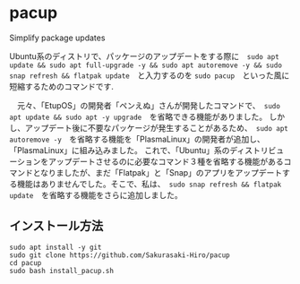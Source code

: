 # pacup

Simplify package updates

Ubuntu系のディストリで、パッケージのアップデートをする際に　`sudo apt update && sudo apt full-upgrade -y && sudo apt autoremove -y && sudo snap refresh && flatpak update`　と入力するのを `sudo pacup`　といった風に短縮するためのコマンドです.

　元々、「EtupOS」の開発者「ペンえぬ」さんが開発したコマンドで、　`sudo apt update && sudo apt -y upgrade`　を省略できる機能がありました。
 しかし、アップデート後に不要なパッケージが発生することがあるため、　`sudo apt autoremove -y`　を省略する機能を「PlasmaLinux」の開発者が追加し、「PlasmaLinux」に組み込みました。
 これで、「Ubuntu」系のディストリビューションをアップデートさせるのに必要なコマンド３種を省略する機能があるコマンドとなりましたが、まだ「Flatpak」と「Snap」のアプリをアップデートする機能はありませんでした。そこで、私は、　`sudo snap refresh && flatpak update`　を省略する機能をさらに追加しました。

## インストール方法
```
sudo apt install -y git
sudo git clone https://github.com/Sakurasaki-Hiro/pacup
cd pacup
sudo bash install_pacup.sh
```

